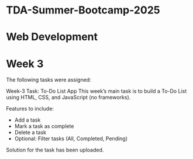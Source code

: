 # TDA-Summer-Bootcamp-2025
# Web Development
# Week 3

The following tasks were assigned:

Week-3 Task: To-Do List App
This week’s main task is to build a To-Do List using HTML, CSS, and JavaScript (no frameworks).

Features to include:
- Add a task
- Mark a task as complete
- Delete a task
- Optional: Filter tasks (All, Completed, Pending)

Solution for the task has been uploaded.
